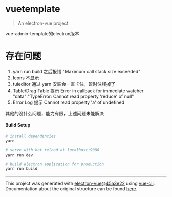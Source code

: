 # vuetemplate

> An electron-vue project

vue-admin-template的electron版本

# 存在问题
1. yarn run build 之后报错 "Maximum call stack size exceeded"
2. Icons 不显示
3. tuieditor 通过 yarn 安装会一直卡住，暂时注释掉了
4. Table/Drag Table 提示 Error in callback for immediate watcher "data":"TypeError: Cannot read property 'reduce' of null"
5. Error Log 提示 Cannot read property 'a' of undefined

其他的没什么问题，能力有限，上述问题未能解决

#### Build Setup

``` bash
# install dependencies
yarn

# serve with hot reload at localhost:9080
yarn run dev

# build electron application for production
yarn run build


```

---

This project was generated with [electron-vue](https://github.com/SimulatedGREG/electron-vue)@[45a3e22](https://github.com/SimulatedGREG/electron-vue/tree/45a3e224e7bb8fc71909021ccfdcfec0f461f634) using [vue-cli](https://github.com/vuejs/vue-cli). Documentation about the original structure can be found [here](https://simulatedgreg.gitbooks.io/electron-vue/content/index.html).
